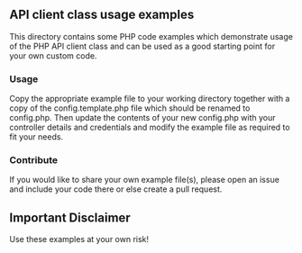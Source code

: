 ## API client class usage examples
This directory contains some PHP code examples which demonstrate usage of the PHP API client class and can be used as a good starting point for your own custom code.

### Usage

Copy the appropriate example file to your working directory together with a copy of the config.template.php file which should be renamed to config.php.
Then update the contents of your new config.php with your controller details and credentials and modify the example file as required to fit your needs.

### Contribute

If you would like to share your own example file(s), please open an issue and include your code there or else create a pull request.

## Important Disclaimer

Use these examples at your own risk!